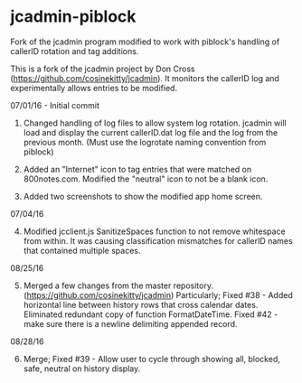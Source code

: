 # jcadmin-piblock
Fork of the jcadmin program modified to work with piblock's handling of callerID rotation and tag additions.

This is a fork of the jcadmin project by Don Cross (https://github.com/cosinekitty/jcadmin). It monitors the callerID log and experimentally allows entries to be modified.

07/01/16 - Initial commit

1) Changed handling of log files to allow system log rotation. jcadmin will load and display the current
   callerID.dat log file and the log from the previous month. (Must use the logrotate naming convention from piblock)

2) Added an "Internet" icon to tag entries that were matched on 800notes.com. Modified the "neutral" icon to not 
   be a blank icon.	

3) Added two screenshots to show the modified app home screen.

07/04/16

4) Modified jcclient.js SanitizeSpaces function to not remove whitespace from within. It was causing classification 
   mismatches for callerID names that contained multiple spaces.

08/25/16

5) Merged a few changes from the master repository. (https://github.com/cosinekitty/jcadmin) Particularly; Fixed #38 - Added horizontal line between history rows that cross calendar dates. Eliminated redundant copy of function FormatDateTime. Fixed #42 - make sure there is a newline delimiting appended record.

08/28/16

6) Merge; Fixed #39 - Allow user to cycle through showing all, blocked, safe, neutral on history display. 
       

  